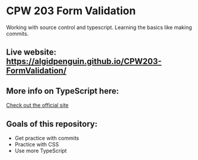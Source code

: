 # CPW 203 Form Validation
Working with source control and typescript. Learning the basics like making commits.

## Live website: https://algidpenguin.github.io/CPW203-FormValidation/

## More info on TypeScript here:
[Check out the official site](https://www.typescriptlang.org/)

## Goals of this repository:
- Get practice with commits
- Practice with CSS
- Use more TypeScript
